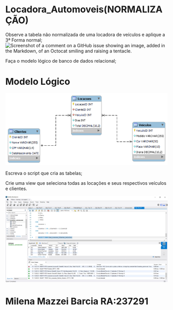 # Locadora_Automoveis(NORMALIZAÇÃO)

Observe a tabela não normalizada de uma locadora de veículos e aplique a 3ª Forma normal;
![Screenshot of a comment on a GitHub issue showing an image, added in the Markdown, of an Octocat smiling and raising a tentacle.](https://facens.instructure.com/courses/13496/files/3184293/preview)

Faça o modelo lógico de banco de dados relacional;

# Modelo Lógico 
![Screenshot of a comment on a GitHub issue showing an image, added in the Markdown, of an Octocat smiling and raising a tentacle.](https://github.com/milenabarcia/Locadora_Autom-veis-NORMALIZA-O-/blob/main/LocadoraAuto.png?raw=true)

Escreva o script que cria as tabelas;

Crie uma view que seleciona todas as locações e seus respectivos veículos e clientes.

![Screenshot of a comment on a GitHub issue showing an image, added in the Markdown, of an Octocat smiling and raising a tentacle.](https://github.com/milenabarcia/Locadora_Autom-veis-NORMALIZA-O-/blob/main/LocadoraView.jpg?raw=true)


# Milena Mazzei Barcia RA:237291





